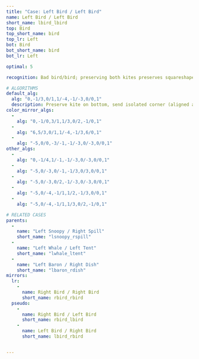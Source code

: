 ```yaml
---
title: "Case: Left Bird / Left Bird"
name: Left Bird / Left Bird
short_name: lbird_lbird
top: Bird
top_short_name: bird
top_lr: Left
bot: Bird
bot_short_name: bird
bot_lr: Left

optimal: 5

recognition: Bad bird/bird; preserving both kites preserves squareshape.

# ALGORITHMS
default_alg:
  alg: "0,-1/3,0/1,1/-4,-1/-3,0/0,1"
  description: Preserve kite on bottom, send isolated corner (aligned away from slice) to form snoopy/spill.
color_mirror_algs:
  -
    alg: "0,-1/0,3/1,1/3,0/2,-1/0,1"
  -
    alg: "6,5/3,0/1,1/-4,-1/3,6/0,1"
  -
    alg: "-5,0/0,-3/-1,-1/-3,0/-3,0/0,1"
other_algs:
  -
    alg: "0,-1/4,1/-1,-1/-3,0/-3,0/0,1"
  -
    alg: "-5,0/-3,0/-1,-1/3,0/3,0/0,1"
  -
    alg: "-5,0/-3,0/2,-1/-3,0/-3,0/0,1"
  -
    alg: "-5,0/-4,-1/1,1/2,-1/3,0/0,1"
  -
    alg: "-5,0/-4,-1/1,1/3,0/2,-1/0,1"

# RELATED CASES
parents:
  -
    name: "Left Snoopy / Right Spill"
    short_name: "lsnoopy_rspill"
  -
    name: "Left Whale / Left Tent"
    short_name: "lwhale_ltent"
  -
    name: "Left Baron / Right Dish"
    short_name: "lbaron_rdish"
mirrors:
  lr:
    -
      name: Right Bird / Right Bird
      short_name: rbird_rbird
  pseudo:
    -
      name: Right Bird / Left Bird
      short_name: rbird_lbird
    -
      name: Left Bird / Right Bird
      short_name: lbird_rbird


---
```


